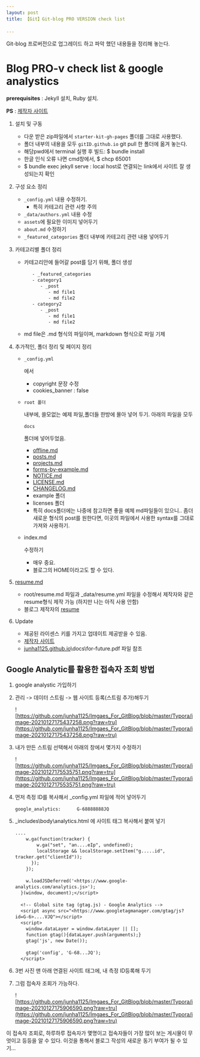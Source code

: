 ```yaml
---
layout: post
title: 【Git】Git-blog PRO VERSION check list

---
```


Git-blog 프로버전으로 업그레이드 하고 파악 했던 내용들을 정리해 놓는다. 

# Blog PRO-v check list & google analystics

**prerequisites** : Jekyll 설치, Ruby 설치.

**PS** : [제작자 사이트](https://hydejack.com/)



1. 설치 및 구동

   - 다운 받은 zip파일에서 `starter-kit-gh-pages` 폴더를 그대로 사용했다.
   - 폴더 내부의 내용을 모두 `gitID.github.io` git pull 한 폴더에 옮겨 놓는다.
   - 해당pwd에서 terminal 실행 후 빌드: $ bundle install
   - 한글 인식 오류 나면 cmd창에서, $ chcp 65001
   - $ bundle exec jekyll serve : local host로 연결되는 link에서 사이트 잘 생성되는지 확인

2. 구성 요소 정리

   - `_config.yml` 내용 수정하기.
     - 특히 카테고리 관련 사항 주의
   - `_data/authors.yml` 내용 수정
   - `assets`에 필요한 이미지 넣어두기
   - `about.md` 수정하기
   - `_featured_categories` 폴더 내부에 카테고리 관련 내용 넣어두기

3. 카테고리별 폴더 정리

   - 카테고리안에 들어갈 post를 담기 위해, 폴더 생성

     ```
        - _featured_categories
        - category1
           - _post
              - md file1
              - md file2
        - category2
           - _post
              - md file1
              - md file2
     ```

   - md file은 .md 형식의 파일이며, markdown 형식으로 파일 기제

4. 추가적인, 폴더 정리 및 페이지 정리

   - ```
     _config.yml
     ```

      에서

     - copyright 문장 수정
     - cookies_banner : false

   - ```
     root 폴더
     ```

      내부에, 쓸모없는 예제 파일,폴더들 한방에 몰아 넣어 두기. 아래의 파일을 모두 

     ```
     docs
     ```

      폴더에 넣어두었음.

     - [offline.md](http://offline.md)
     - [posts.md](http://posts.md)
     - [projects.md](http://projects.md)
     - [forms-by-example.md](http://forms-by-example.md)
     - [NOTICE.md](http://NOTICE.md)
     - [LICENSE.md](http://LICENSE.md)
     - [CHANGELOG.md](http://CHANGELOG.md)
     - example 폴더
     - licenses 폴더
     - 특히 docs폴더에는 나중에 참고하면 좋을 예체 md파일들이 있으니.. 좀더 새로운 형식의 post를 원한다면, 이곳의 파일에서 사용한 syntax를 그대로 가져와 사용하기.

   - index.md

      수정하기

     - 매우 중요.
     - 블로그의 HOME이라고도 할 수 있다.

5. [resume.md](http://resume.md)

   - root/resume.md 파일과 _data/resume.yml 파일을 수정해서 제작자와 같은 resume형식 제작 가능 (하지만 나는 아직 사용 안함)
   - 블로그 제작자의 [resume](https://hydejack.com/resume/)

6. Update

   - 제공된 라이센스 키를 가지고 업데이트 제공받을 수 있음.
   - [제작자 사이트](https://hydejack.com/)
   - [junha1125.github.io](http://junha1125.github.io)\docs\for-future.pdf 파일 참조

## **Google Analytic를 활용한 접속자 조회 방법**

1. google analystic 가입하기

2. 관리 -> 데이터 스트림 -> 웹 사이트 등록(스트림 추가)해두기

   ![https://github.com/junha1125/Imgaes_For_GitBlog/blob/master/Typora/image-20210127175437258.png?raw=tru](https://github.com/junha1125/Imgaes_For_GitBlog/blob/master/Typora/image-20210127175437258.png?raw=tru)

3. 내가 만든 스트림 선택해서 아래의 창에서 몇가지 수정하기

   ![https://github.com/junha1125/Imgaes_For_GitBlog/blob/master/Typora/image-20210127175535751.png?raw=tru](https://github.com/junha1125/Imgaes_For_GitBlog/blob/master/Typora/image-20210127175535751.png?raw=tru)

4. 먼저 측정 ID를 복사해서 _config.yml 파일에 적어 넣어두기

   ```
   google_analytics:      G-68888888JQ
   ```

5. _includes\body\analytics.html 에 사이트 태그 복사해서 붙여 넣기

   ```
   ....
       w.ga(function(tracker) {
           w.ga("set", "an....eIp", undefined);
           localStorage && localStorage.setItem("g.....id", tracker.get("clientId"));
         });
       });
   
       w.loadJSDeferred('<https://www.google-analytics.com/analytics.js>');
     }(window, document);</script>
     
     <!-- Global site tag (gtag.js) - Google Analytics -->
     <script async src="<https://www.googletagmanager.com/gtag/js?id=G-6>....VJQ"></script>
     <script>
       window.dataLayer = window.dataLayer || [];
       function gtag(){dataLayer.push(arguments);}
       gtag('js', new Date());
   
       gtag('config', 'G-68...JQ');
     </script>
   ```

6. 3번 사진 맨 아래 연결된 사이트 태그에, 내 측정 ID등록해 두기

7. 그럼 접속자 조회가 가능하다.

   ![https://github.com/junha1125/Imgaes_For_GitBlog/blob/master/Typora/image-20210127175906590.png?raw=tru](https://github.com/junha1125/Imgaes_For_GitBlog/blob/master/Typora/image-20210127175906590.png?raw=tru)

이 접속자 조회로, 하루하루 접속자가 몇명이고 접속자들이 가장 많이 보는 게시물이 무엇이고 등등을 알 수 있다. 이것을 통해서 블로그 작성의 새로운 동기 부여가 될 수 있기...






